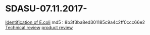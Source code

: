 # SDASU-07.11.2017-

[Identification of E.coli](https://drive.google.com/open?id=1zwxbN69DX3RsdOTRuWyDmE9ttq6Ywo7G) md5 : 8b3f3ba8ed301185c9a4c2ff0ccc66e2
[Technical review](https://www.youtube.com/watch?v=X62f0it7dvk&feature=youtu.be)
[product review](https://www.youtube.com/watch?v=ORVsgmHYCE4&feature=youtu.be)
